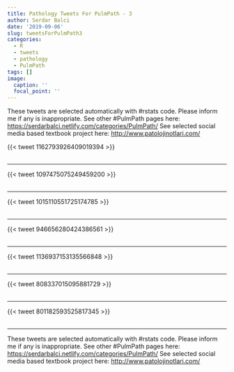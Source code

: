 ```yaml
---
title: Pathology Tweets For PulmPath - 3
author: Serdar Balci
date: '2019-09-06'
slug: tweetsForPulmPath3
categories:
  - R
  - tweets
  - pathology
  - PulmPath
tags: []
image:
  caption: ''
  focal_point: ''
---
```



These tweets are selected automatically with #rstats code. Please inform me if any is inappropriate.
See other #PulmPath pages here: https://serdarbalci.netlify.com/categories/PulmPath/ 
See selected social media based textbook project here: http://www.patolojinotlari.com/

{{< tweet 1162793926409019394 >}}
<br>
<br>
<hr>
{{< tweet 1097475075249459200 >}}
<br>
<br>
<hr>
{{< tweet 1015110551725174785 >}}
<br>
<br>
<hr>
{{< tweet 946656280424386561 >}}
<br>
<br>
<hr>
{{< tweet 1136937153135566848 >}}
<br>
<br>
<hr>
{{< tweet 808337015095881729 >}}
<br>
<br>
<hr>
{{< tweet 801182593525817345 >}}
<br>
<br>
<hr>


These tweets are selected automatically with #rstats code. Please inform me if any is inappropriate.
See other #PulmPath pages here: https://serdarbalci.netlify.com/categories/PulmPath/ 
See selected social media based textbook project here: http://www.patolojinotlari.com/
